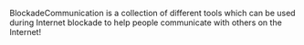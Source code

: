 BlockadeCommunication is a collection of different tools which can be used during Internet blockade to help people communicate with others on the Internet!
